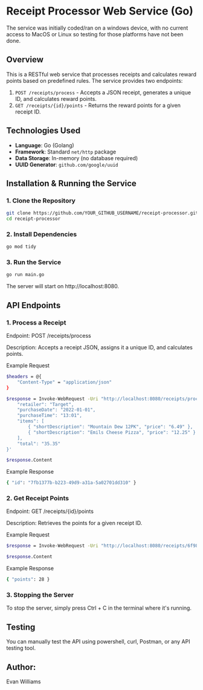 # Receipt Processor Web Service (Go)
The service was initially coded/ran on a windows device, with no current access to MacOS or Linux so testing for those platforms have not been done. 
## Overview
This is a RESTful web service that processes receipts and calculates reward points based on predefined rules. The service provides two endpoints:

1. `POST /receipts/process` - Accepts a JSON receipt, generates a unique ID, and calculates reward points.
2. `GET /receipts/{id}/points` - Returns the reward points for a given receipt ID.

## Technologies Used
- **Language**: Go (Golang)
- **Framework**: Standard `net/http` package
- **Data Storage**: In-memory (no database required)
- **UUID Generator**: `github.com/google/uuid`

## Installation & Running the Service

### **1. Clone the Repository**
```sh
git clone https://github.com/YOUR_GITHUB_USERNAME/receipt-processor.git
cd receipt-processor
```
### 2. Install Dependencies
```sh
go mod tidy
```
### 3. Run the Service
```sh
go run main.go
```
The server will start on http://localhost:8080.

## API Endpoints
### 1. Process a Receipt
Endpoint: POST /receipts/process

Description: Accepts a receipt JSON, assigns it a unique ID, and calculates points.

Example Request
```sh
$headers = @{
    "Content-Type" = "application/json"
}

$response = Invoke-WebRequest -Uri "http://localhost:8080/receipts/process" -Method Post -Headers $headers -Body '{
    "retailer": "Target",
    "purchaseDate": "2022-01-01",
    "purchaseTime": "13:01",
    "items": [
        { "shortDescription": "Mountain Dew 12PK", "price": "6.49" },
        { "shortDescription": "Emils Cheese Pizza", "price": "12.25" }
    ],
    "total": "35.35"
}'

$response.Content
```

Example Response
```sh
{ "id": "7fb1377b-b223-49d9-a31a-5a02701dd310" }
```

### 2. Get Receipt Points
Endpoint: GET /receipts/{id}/points

Description: Retrieves the points for a given receipt ID.

Example Request
```sh
$response = Invoke-WebRequest -Uri "http://localhost:8080/receipts/6f985bef-4c8a-4fae-8dfb-ecdb0a4240ce/points" -Method Get

$response.Content
```

Example Response
```sh
{ "points": 28 }
```
### 3. Stopping the Server
To stop the server, simply press Ctrl + C in the terminal where it's running.

## Testing
You can manually test the API using powershell, curl, Postman, or any API testing tool.

## Author:
Evan Williams
